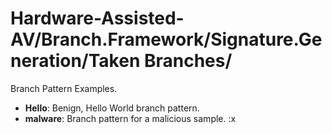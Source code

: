 # Hardware-Assisted-AV/Branch.Framework/Signature.Generation/Taken Branches/

Branch Pattern Examples.

* **Hello**: Benign, Hello World branch pattern.
* **malware**: Branch pattern for a malicious sample.
:x

